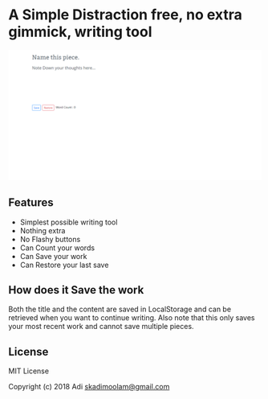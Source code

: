# A Simple Distraction free, no extra gimmick, writing tool

![Simple writing tool](./screenshot.png)

## Features
 - Simplest possible writing tool
 - Nothing extra
 - No Flashy buttons
 - Can Count your words
 - Can Save your work
 - Can Restore your last save

## How does it Save the work
Both the title and the content are saved in LocalStorage and can be retrieved when you want to continue writing.
Also note that this only saves your most recent work and cannot save multiple pieces.

## License
MIT License

Copyright (c) 2018 Adi <skadimoolam@gmail.com>